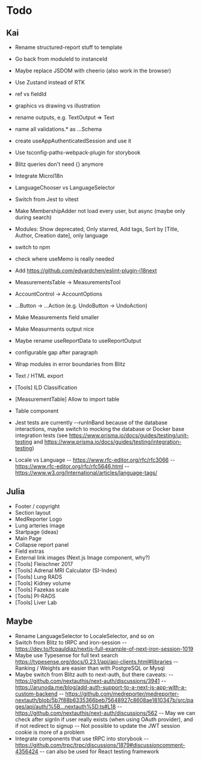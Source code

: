 # Todo

## Kai

- Rename structured-report stuff to template
- Go back from moduleId to instanceId
- Maybe replace JSDOM with cheerio (also work in the browser)
- Use Zustand instead of RTK
- ref vs fieldId
- graphics vs drawing vs illustration
- rename outputs, e.g. TextOutput => Text
- name all validations.\* as ...Schema
- create useAppAuthenticatedSession and use it
- Use tsconfig-paths-webpack-plugin for storybook
- Blitz queries don't need {} anymore
- Integrate MicroI18n

- LanguageChooser vs LanguageSelector
- Switch from Jest to vitest
- Make MembershipAdder not load every user, but async (maybe only during search)
- Modules: Show deprecated, Only starred, Add tags, Sort by [Title, Author, Creation date], only language
- switch to npm
- check where useMemo is really needed
- Add https://github.com/edvardchen/eslint-plugin-i18next
- MeasurementsTable -> MeasurementsTool
- AccountControl -> AccountOptions
- ...Button -> ...Action (e.g. UndoButton -> UndoAction)
- Make Measurements field smaller
- Make Measurments output nice
- Maybe rename useReportData to useReportOutput
- configurable gap after paragraph
- Wrap modules in error boundaries from Blitz
- Text / HTML export
- [Tools] ILD Classification
- [MeasurementTable] Allow to import table
- Table component
- Jest tests are currently --runInBand because of the database interactions, maybe switch to mocking the database or Docker base integration tests (see https://www.prisma.io/docs/guides/testing/unit-testing and https://www.prisma.io/docs/guides/testing/integration-testing)
- Locale vs Language
  -- https://www.rfc-editor.org/rfc/rfc3066
  -- https://www.rfc-editor.org/rfc/rfc5646.html
  -- https://www.w3.org/International/articles/language-tags/

## Julia

- Footer / copyright
- Section layout
- MedReporter Logo
- Lung arteries image
- Startpage (ideas)
- Main Page
- Collapse report panel
- Field extras
- External link images (Next.js Image component, why?)
- [Tools] Fleischner 2017
- [Tools] Adrenal MRI Calculator (SI-Index)
- [Tools] Lung RADS
- [Tools] Kidney volume
- [Tools] Fazekas scale
- [Tools] PI-RADS
- [Tools] Liver Lab

## Maybe

- Rename LanguageSelector to LocaleSelector, and so on
- Switch from Blitz to tRPC and iron-session
  -- https://dev.to/fcpauldiaz/nextjs-full-example-of-next-iron-session-1019
- Maybe use Typesense for full text search https://typesense.org/docs/0.23.1/api/api-clients.html#libraries
  -- Ranking / Weights are easier than with PostgreSQL or Mysql
- Maybe switch from Blitz auth to next-auth, but there caveats:
  -- https://github.com/nextauthjs/next-auth/discussions/3941
  -- https://arunoda.me/blog/add-auth-support-to-a-next-js-app-with-a-custom-backend
  -- https://github.com/medreporter/medreporter-nextauth/blob/5b7f88b6335366beb75648927c8608ae1810347b/src/pages/api/auth/%5B...nextauth%5D.ts#L18
  -- https://github.com/nextauthjs/next-auth/discussions/562
  -- May we can check after signIn if user really exists (when using OAuth provider), and if not redirect to signup
  -- Not possible to update the JWT session cookie is more of a problem
- Integrate components that use tRPC into storybook
  -- https://github.com/trpc/trpc/discussions/1879#discussioncomment-4356424
  -- can also be used for React testing framework
